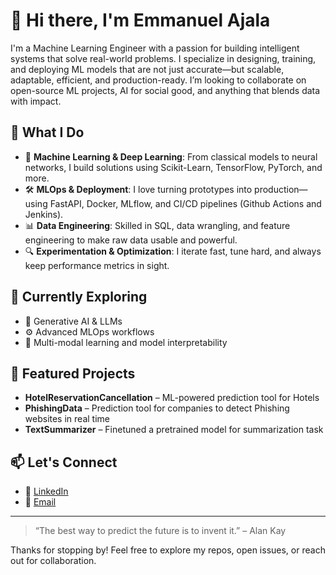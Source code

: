 # 👋 Hi there, I'm Emmanuel Ajala

I'm a Machine Learning Engineer with a passion for building intelligent systems that solve real-world problems. I specialize in designing, training, and deploying ML models that are not just accurate—but scalable, adaptable, efficient, and production-ready. I’m looking to collaborate on open-source ML projects, AI for social good, and anything that blends data with impact.


## 🚀 What I Do
- 🧠 **Machine Learning & Deep Learning**: From classical models to neural networks, I build solutions using Scikit-Learn, TensorFlow, PyTorch, and more.
- 🛠 **MLOps & Deployment**: I love turning prototypes into production—using FastAPI, Docker, MLflow, and CI/CD pipelines (Github Actions and Jenkins).
- 📊 **Data Engineering**: Skilled in SQL, data wrangling, and feature engineering to make raw data usable and powerful.
- 🔍 **Experimentation & Optimization**: I iterate fast, tune hard, and always keep performance metrics in sight.


## 🌱 Currently Exploring
- 🧬 Generative AI & LLMs
- ⚙️ Advanced MLOps workflows
- 🧩 Multi-modal learning and model interpretability


## 📂 Featured Projects
- **HotelReservationCancellation** – ML-powered prediction tool for Hotels
- **PhishingData** – Prediction tool for companies to detect Phishing websites in real time
- **TextSummarizer** – Finetuned a pretrained model for summarization task


## 📫 Let's Connect
- 💼 [LinkedIn](https://www.linkedin.com/in/emmanuelajala)
- 📧 [Email](ajalae2@gmail.com)

---


> “The best way to predict the future is to invent it.” – Alan Kay


Thanks for stopping by! Feel free to explore my repos, open issues, or reach out for collaboration.
